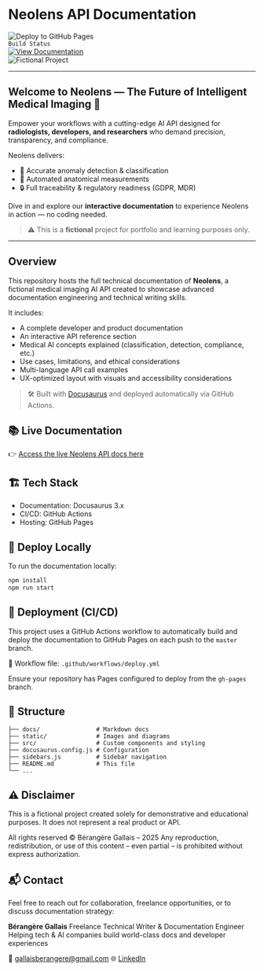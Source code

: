 # Neolens API Documentation

![Deploy to GitHub Pages](https://github.com/berangeregallais/neolens-docs/actions/workflows/deploy.yml/badge.svg)  
`Build Status`  
[![View Documentation](https://img.shields.io/badge/View%20Documentation-Online-blue)](https://berangeregallais.github.io/neolens-doc/)  
![Fictional Project](https://img.shields.io/badge/Fictional_Project-Portfolio_Purpose-grey)  

---

## Welcome to Neolens — The Future of Intelligent Medical Imaging 🚀

Empower your workflows with a cutting-edge AI API designed for **radiologists, developers, and researchers** who demand precision, transparency, and compliance.  

Neolens delivers:  

- 📍 Accurate anomaly detection & classification  
- 📏 Automated anatomical measurements  
- 🔒 Full traceability & regulatory readiness (GDPR, MDR)  

Dive in and explore our **interactive documentation** to experience Neolens in action — no coding needed.  

> ⚠️ This is a **fictional** project for portfolio and learning purposes only.  

---

## Overview

This repository hosts the full technical documentation of **Neolens**, a fictional medical imaging AI API created to showcase advanced documentation engineering and technical writing skills.

It includes:  

- A complete developer and product documentation  
- An interactive API reference section  
- Medical AI concepts explained (classification, detection, compliance, etc.)  
- Use cases, limitations, and ethical considerations  
- Multi-language API call examples  
- UX-optimized layout with visuals and accessibility considerations  

> 🛠️ Built with [Docusaurus](https://docusaurus.io/) and deployed automatically via GitHub Actions.

## 📚 Live Documentation

👉 [Access the live Neolens API docs here](https://berangeregallais.github.io/neolens-doc/)

## 🏗️ Tech Stack

- Documentation: Docusaurus 3.x  
- CI/CD: GitHub Actions  
- Hosting: GitHub Pages  

## 🚀 Deploy Locally

To run the documentation locally:  

```bash
npm install
npm run start
```

## 🔁 Deployment (CI/CD)

This project uses a GitHub Actions workflow to automatically build and deploy the documentation to GitHub Pages on each push to the `master` branch.

📄 Workflow file: `.github/workflows/deploy.yml`

Ensure your repository has Pages configured to deploy from the `gh-pages` branch.

## 🧩 Structure

```text
├── docs/                # Markdown docs
├── static/              # Images and diagrams
├── src/                 # Custom components and styling
├── docusaurus.config.js # Configuration
├── sidebars.js          # Sidebar navigation
├── README.md            # This file
└── ...
```

## ⚠️ Disclaimer

This is a fictional project created solely for demonstrative and educational purposes.
It does not represent a real product or API.

All rights reserved © Bérangère Gallais – 2025
Any reproduction, redistribution, or use of this content – even partial – is prohibited without express authorization.

## 📬 Contact

Feel free to reach out for collaboration, freelance opportunities, or to discuss documentation strategy:

**Bérangère Gallais**
Freelance Technical Writer & Documentation Engineer
Helping tech & AI companies build world-class docs and developer experiences

📧 [gallaisberangere@gmail.com](mailto:gallaisberangere@gmail.com)
🌐 [LinkedIn](https://www.linkedin.com/in/berangeregallais/)
